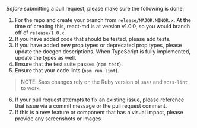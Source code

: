 *Before* submitting a pull request, please make sure the following is done:

1. For the repo and create your branch from `release/MAJOR.MINOR.x`. At the time of creating this, react-md is at version
v1.0.0, so you would branch off of `release/1.0.x`.
2. If you have added code that should be tested, please add tests.
3. If you have added new prop types or deprecated prop types, please update the docgen descriptions. When TypeScript is fully
implemented, update the types as well.
4. Ensure that the test suite passes (`npm test`).
5. Ensure that your code lints (`npm run lint`).
  > NOTE: Sass changes rely on the Ruby version of `sass` and `scss-lint` to work.
  

6. If your pull request attempts to fix an existing issue, please reference that issue via a commit message
or the pull request comment.
7. If this is a new feature or component that has a visual impact, please provide any screenshots or images
